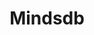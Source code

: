 ---
created: '2025-09-16T15:05:15.652608'
modified: '2025-09-19T21:15:49.099043'
ship_factor: 5
subtype: mcp-servers
tags: []
title: Mindsdb
type: tool
version: 1
---